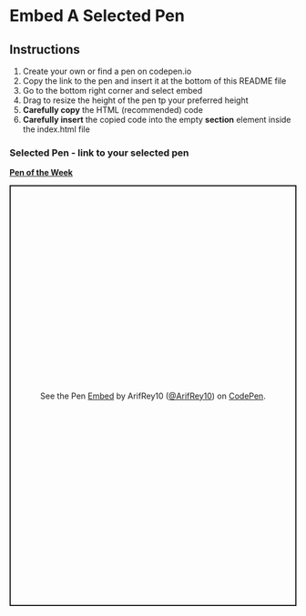 # Embed A Selected Pen

## Instructions

1. Create your own or find a pen on codepen.io
2. Copy the link to the pen and insert it at the bottom of this README file
3. Go to the bottom right corner and select embed
4. Drag to resize the height of the pen tp your preferred height
5. **Carefully copy** the HTML (recommended) code
6. **Carefully insert** the copied code into the empty **section** element inside the index.html file

### Selected Pen - link to your selected pen

[**Pen of the Week**](https://codepen.io)
 
 <p class="codepen" data-height="740" data-default-tab="html,result" data-slug-hash="ZEZyGpo" data-user="ArifRey10" style="height: 740px; box-sizing: border-box; display: flex; align-items: center; justify-content: center; border: 2px solid; margin: 1em 0; padding: 1em;">
  <span>See the Pen <a href="https://codepen.io/ArifRey10/pen/ZEZyGpo">
  Embed</a> by ArifRey10 (<a href="https://codepen.io/ArifRey10">@ArifRey10</a>)
  on <a href="https://codepen.io">CodePen</a>.</span>
</p>
<script async src="https://cpwebassets.codepen.io/assets/embed/ei.js"></script>